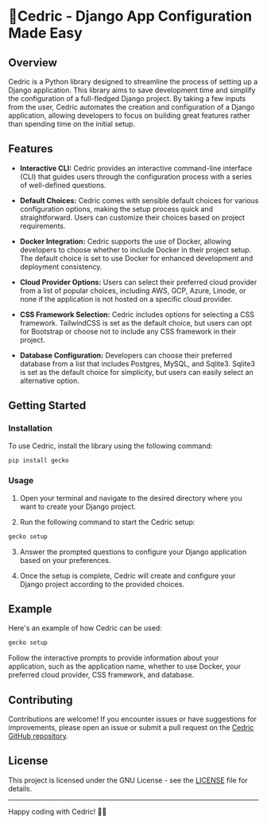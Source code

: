 # 🦎Cedric - Django App Configuration Made Easy

## Overview

Cedric is a Python library designed to streamline the process of setting up a Django application. This library aims to save development time and simplify the configuration of a full-fledged Django project. By taking a few inputs from the user, Cedric automates the creation and configuration of a Django application, allowing developers to focus on building great features rather than spending time on the initial setup.

## Features

- **Interactive CLI:** Cedric provides an interactive command-line interface (CLI) that guides users through the configuration process with a series of well-defined questions.

- **Default Choices:** Cedric comes with sensible default choices for various configuration options, making the setup process quick and straightforward. Users can customize their choices based on project requirements.

- **Docker Integration:** Cedric supports the use of Docker, allowing developers to choose whether to include Docker in their project setup. The default choice is set to use Docker for enhanced development and deployment consistency.

- **Cloud Provider Options:** Users can select their preferred cloud provider from a list of popular choices, including AWS, GCP, Azure, Linode, or none if the application is not hosted on a specific cloud provider.

- **CSS Framework Selection:** Cedric includes options for selecting a CSS framework. TailwindCSS is set as the default choice, but users can opt for Bootstrap or choose not to include any CSS framework in their project.

- **Database Configuration:** Developers can choose their preferred database from a list that includes Postgres, MySQL, and Sqlite3. Sqlite3 is set as the default choice for simplicity, but users can easily select an alternative option.

## Getting Started

### Installation

To use Cedric, install the library using the following command:

```bash
pip install gecko
```

### Usage

1. Open your terminal and navigate to the desired directory where you want to create your Django project.

2. Run the following command to start the Cedric setup:

```bash
gecko setup
```

3. Answer the prompted questions to configure your Django application based on your preferences.

4. Once the setup is complete, Cedric will create and configure your Django project according to the provided choices.

## Example

Here's an example of how Cedric can be used:

```bash
gecko setup
```

Follow the interactive prompts to provide information about your application, such as the application name, whether to use Docker, your preferred cloud provider, CSS framework, and database.

## Contributing

Contributions are welcome! If you encounter issues or have suggestions for improvements, please open an issue or submit a pull request on the [Cedric GitHub repository](https://github.com/yesabhishek/gecko).

## License

This project is licensed under the GNU License - see the [LICENSE](LICENSE) file for details.

---

Happy coding with Cedric! 🦎✨